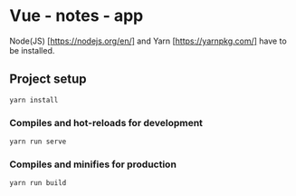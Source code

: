 # Vue - notes - app

Node(JS) [https://nodejs.org/en/] and Yarn [https://yarnpkg.com/] have to be installed.

## Project setup
```
yarn install
```

### Compiles and hot-reloads for development
```
yarn run serve
```

### Compiles and minifies for production
```
yarn run build
```
